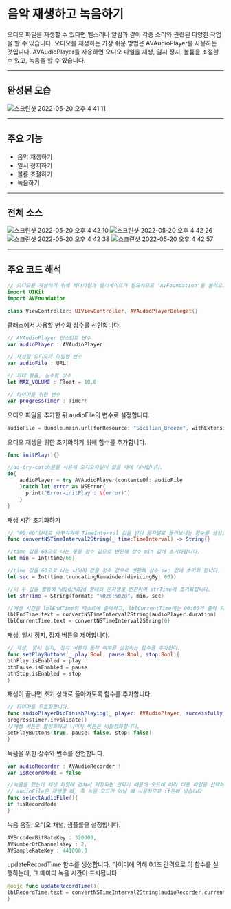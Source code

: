 # 음악 재생하고 녹음하기
오디오 파일을 재생할 수 있다면 벨소리나 알람과 같이 각종 소리와 관련된 다양한 작업을 할 수 있습니다. 오디오를 재생하는 가장 쉬운 방법은 AVAudioPlayer를 사용하는 것입니다. 
AVAudioPlayer를 사용하면 오디오 파일을 재생, 일시 정지, 볼륨을 조절할 수 있고, 녹음을 할 수 있습니다.

---
## 완성된 모습
![스크린샷 2022-05-20 오후 4 41 11](https://user-images.githubusercontent.com/106981296/173380704-6e06042c-db84-4086-9a4e-cc5c5b01bca0.png)


---
## 주요 기능
* 음악 재생하기
* 일시 정지하기
* 볼륨 조절하기
* 녹음하기

---
## 전체 소스
![스크린샷 2022-05-20 오후 4 42 10](https://user-images.githubusercontent.com/106981296/173381241-d6875dec-c6e0-44f9-87e8-7d4defb16743.png)
![스크린샷 2022-05-20 오후 4 42 26](https://user-images.githubusercontent.com/106981296/173381294-e88ba303-c843-475b-addc-b37291b4d72f.png)
![스크린샷 2022-05-20 오후 4 42 38](https://user-images.githubusercontent.com/106981296/173381420-75d3e202-58b6-417e-9dd9-68beef72709d.png)
![스크린샷 2022-05-20 오후 4 42 57](https://user-images.githubusercontent.com/106981296/173381479-54817f9b-0077-41e9-9a99-09aab7b471e0.png)

---
## 주요 코드 해석

```SWIFT
// 오디오를 재생하기 위해 헤더파일과 델리게이트가 필요하므로 'AVFoundation'을 불러오고, 'AVAudioPlayerDelegate'선언을 추가합니다.
import UIKit
import AVFoundation

class ViewController: UIViewController, AVAudioPlayerDelegat{}
```

클래스에서 사용할 변수와 상수를 선언합니다.
```SWIFT
// AVAudioPlayer 인스턴트 변수
var audioPlayer : AVAudioPlayer!

// 재생할 오디오의 파일명 변수
var audioFile : URL!

// 최대 볼륨, 실수형 상수
let MAX_VOLUME : Float = 10.0

// 타이머를 위한 변수
var progressTimer : Timer!
```

오디오 파일을 추가한 뒤 audioFile의 변수로 설정합니다.
```SWIFT
audioFile = Bundle.main.url(forResource: "Sicilian_Breeze", withExtension: "mp3")
```


오디오 재생을 위한 초기화하기 위해 함수를 추가합니다.
```SWIFT
func initPlay(){}

//do-try-catch문을 사용해 오디오파일이 없을 때에 대비합니다.
do{
    audioPlayer = try AVAudioPlayer(contentsOf: audioFile
    }catch let error as NSError{
      print("Error-initPlay : \(error)")
    }
}
```

재생 시간 초기화하기
```SWIFT
// "00:00"형태로 바꾸기위해 TimeInterval 값을 받아 문자열로 돌려보내는 함수를 생성합니다.
func convertNSTimeInterval2String(_ time:TimeInterval) -> String{}

//time 값을 60으로 나눈 몫을 정수 값으로 변환해 상수 min 값에 초기화합니다.
let min = Int(time/60)

//time 값을 60으로 나눈 나머지 값을 정수 값으로 변환해 상수 sec 값에 초기화 합니다.
let sec = Int(time.truncatingRemainder(dividingBy: 60))

//이 두 값을 활용해 %02d:%02d 형태의 문자열로 변환하여 strTime에 초기화합니다.
let strTime = String(format: "%02d:%02d", min, sec)
```


```SWIFT
//재생 시간을 lblEndTime의 텍스트에 출력하고, lblCurrentTime에는 00:00가 출력 되도록 0의 값을 입력합니다.
lblEndTime.text = convertNSTimeInterval2String(audioPlayer.duration)
lblCurrentTime.text = convertNSTimeInterval2String(0)
```

재생, 일시 정지, 정지 버튼을 제어합니다.
```SWIFT
// 재생, 일시 정지, 정지 버튼의 동작 여부를 설정하는 함수를 추가한다.
func setPlayButtons(_ play:Bool, pause:Bool, stop:Bool){
btnPlay.isEnabled = play
btnPause.isEnabled = pause
btnStop.isEnabled = stop
}
```

재생이 끝나면 초기 상태로 돌아가도록 함수를 추가합니다.
```SWIFT
// 타이머를 무효화합니다.
func audioPlayerDidFinishPlaying(_ player: AVAudioPlayer, successfully flag: Bool){
progressTimer.invalidate()
//재생 버튼은 활성화하고 나머지 버튼은 비활성화합니다.
setPlayButtons(true, pause: false, stop: false)
}
```

녹음을 위한 상수와 변수를 선언합니다.
```SWIFT
var audioRecorder : AVAudioRecorder !
var isRecordMode = false
```

```SWIFT
//녹음을 했는데 재생 파일에 겹쳐서 저장되면 안되기 때문에 모드에 따라 다른 파일을 선택하기 위해 함수를 추가합니다.
// audioFile은 재생할 때, 즉 녹음 모드가 아닐 때 사용하므로 if문에 넣습니다.
func selectAudioFile(){
if !isRecordMode
}
```


녹음 음질, 오디오 채널, 샘플률을 설정합니다.
```SWIFT
AVEncoderBitRateKey : 320000,
AVNumberOfChannelsKey : 2,
AVSampleRateKey : 441000.0
```

updateRecordTime 함수를 생성합니다. 타이머에 의해 0.1초 간격으로 이 함수를 실행하는데, 그 때마다 녹음 시간이 표시됩니다.
```SWIFT
@objc func updateRecordTime(){
lblRecordTime.text = convertNSTimeInterval2String(audioRecorder.currentTime)
}
```
